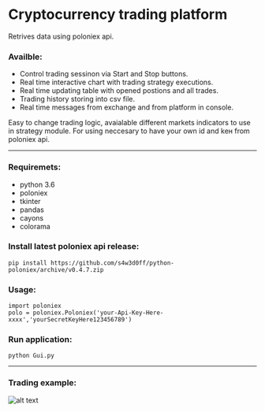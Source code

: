 # Cryptocurrency trading platform

Retrives data using poloniex api.

### Availble:
* Control trading sessinon via Start and Stop buttons.
* Real time interactive chart with trading strategy executions.
* Real time updating table with opened postions and all trades.
* Trading history storing into csv file.
* Real time messages from exchange and from platform in console.

Easy to change trading logic, avaialable different markets indicators to use in strategy module.
For using neccesary to have your own id and keн from poloniex api.
<hr>

### Requiremets:
* python 3.6
* poloniex
* tkinter
* pandas
* cayons
* colorama

### Install latest poloniex api release:
```
pip install https://github.com/s4w3d0ff/python-poloniex/archive/v0.4.7.zip
```
### Usage:
```
import poloniex
polo = poloniex.Poloniex('your-Api-Key-Here-xxxx','yourSecretKeyHere123456789')
```
### Run application:
```From cmd:
python Gui.py
```
<hr>

### Trading example:

![alt text](https://user-images.githubusercontent.com/10981310/35833395-b5d65d48-0ad9-11e8-821b-5416d9e04893.PNG)
